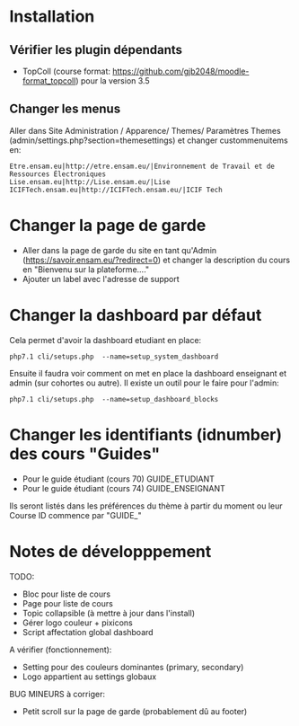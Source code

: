 # Installation

## Vérifier les plugin dépendants

- TopColl (course format: https://github.com/gjb2048/moodle-format_topcoll)
pour la version 3.5 

## Changer les menus
Aller dans Site Administration / Apparence/ Themes/ Paramètres Themes (admin/settings.php?section=themesettings)
et changer custommenuitems en:

    Etre.ensam.eu|http://etre.ensam.eu/|Environnement de Travail et de Ressources Électroniques
    Lise.ensam.eu|http://Lise.ensam.eu/|Lise
    ICIFTech.ensam.eu|http://ICIFTech.ensam.eu/|ICIF Tech

# Changer la page de garde

 - Aller dans la page de garde du site en tant qu'Admin (https://savoir.ensam.eu/?redirect=0)
et changer la description du cours en "Bienvenu sur la plateforme...."
 - Ajouter un label avec l'adresse de support

# Changer la dashboard par défaut

Cela permet d'avoir la dashboard etudiant en place:

    php7.1 cli/setups.php  --name=setup_system_dashboard

Ensuite il faudra voir comment on met en place la dashboard enseignant et
admin (sur cohortes ou autre).
Il existe un outil pour le faire pour l'admin:

    php7.1 cli/setups.php  --name=setup_dashboard_blocks

# Changer les identifiants (idnumber) des cours "Guides"

- Pour le guide étudiant (cours 70) GUIDE_ETUDIANT
- Pour le guide étudiant (cours 74) GUIDE_ENSEIGNANT

Ils seront listés dans les préférences du thème à partir du moment ou
leur Course ID commence par "GUIDE_"

# Notes de développpement

TODO:
- Bloc pour liste de cours
- Page pour liste de cours
- Topic collapsible (à mettre à jour dans l'install)
- Gérer logo couleur + pixicons
- Script affectation global dashboard

A vérifier (fonctionnement):
- Setting pour des couleurs dominantes (primary, secondary)
- Logo appartient au settings globaux

BUG MINEURS à corriger:
- Petit scroll sur la page de garde (probablement dû au footer)